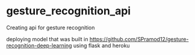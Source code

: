 # gesture_recognition_api
Creating api for gesture recognition

deploying model that was built in https://github.com/SPramod12/gesture-recognition-deep-learning using flask and heroku
